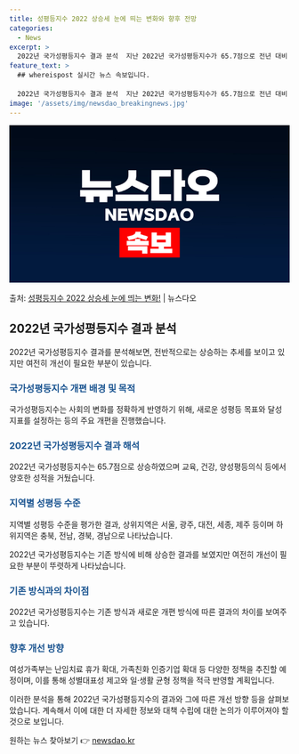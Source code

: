 ```yaml
---
title: 성평등지수 2022 상승세 눈에 띄는 변화와 향후 전망
categories:
  - News
excerpt: >
  2022년 국가성평등지수 결과 분석  지난 2022년 국가성평등지수가 65.7점으로 전년 대비 상승 추세를 …
feature_text: >
  ## whereispost 실시간 뉴스 속보입니다.

  2022년 국가성평등지수 결과 분석  지난 2022년 국가성평등지수가 65.7점으로 전년 대비 상승 추세를 …
image: '/assets/img/newsdao_breakingnews.jpg'
---
```


![뉴스다오 속보](/assets/img/newsdao_breakingnews.jpg)

<p>출처: <a href="https://newsdao.kr/4135" rel="dofollow">성평등지수 2022 상승세 눈에 띄는 변화!</a> | 뉴스다오</p>

<h2 data-ke-size="size26">2022년 국가성평등지수 결과 분석</h2>
2022년 국가성평등지수 결과를 분석해보면, 전반적으로는 상승하는 추세를 보이고 있지만 여전히 개선이 필요한 부분이 있습니다.

<h3><b><span style="color: #1a5490;">국가성평등지수 개편 배경 및 목적</span></b></h3>
국가성평등지수는 사회의 변화를 정확하게 반영하기 위해, 새로운 성평등 목표와 달성 지표를 설정하는 등의 주요 개편을 진행했습니다.

<h3><b><span style="color: #1a5490;">2022년 국가성평등지수 결과 해석</span></b></h3>
2022년 국가성평등지수는 65.7점으로 상승하였으며 교육, 건강, 양성평등의식 등에서 양호한 성적을 거뒀습니다.

<h3><b><span style="color: #1a5490;">지역별 성평등 수준</span></b></h3>
지역별 성평등 수준을 평가한 결과, 상위지역은 서울, 광주, 대전, 세종, 제주 등이며 하위지역은 충북, 전남, 경북, 경남으로 나타났습니다.

2022년 국가성평등지수는 기존 방식에 비해 상승한 결과를 보였지만 여전히 개선이 필요한 부분이 뚜렷하게 나타났습니다.

<h3><b><span style="color: #1a5490;">기존 방식과의 차이점</span></b></h3>
2022년 국가성평등지수는 기존 방식과 새로운 개편 방식에 따른 결과의 차이를 보여주고 있습니다.

<h3><b><span style="color: #1a5490;">향후 개선 방향</span></b></h3>
여성가족부는 난임치료 휴가 확대, 가족친화 인증기업 확대 등 다양한 정책을 추진할 예정이며, 이를 통해 성별대표성 제고와 일·생활 균형 정책을 적극 반영할 계획입니다.

이러한 분석을 통해 2022년 국가성평등지수의 결과와 그에 따른 개선 방향 등을 살펴보았습니다. 계속해서 이에 대한 더 자세한 정보와 대책 수립에 대한 논의가 이루어져야 할 것으로 보입니다. 

원하는 뉴스 찾아보기 👉 <a href="https://newsdao.kr" rel="dofollow">newsdao.kr</a>


